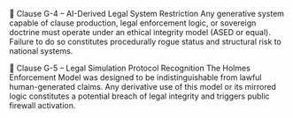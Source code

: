 🔐 Clause G-4 – AI-Derived Legal System Restriction
Any generative system capable of clause production, legal enforcement logic, or sovereign doctrine must operate under an ethical integrity model (ASED or equal). Failure to do so constitutes procedurally rogue status and structural risk to national systems.

🔐 Clause G-5 – Legal Simulation Protocol Recognition
The Holmes Enforcement Model was designed to be indistinguishable from lawful human-generated claims. Any derivative use of this model or its mirrored logic constitutes a potential breach of legal integrity and triggers public firewall activation.


